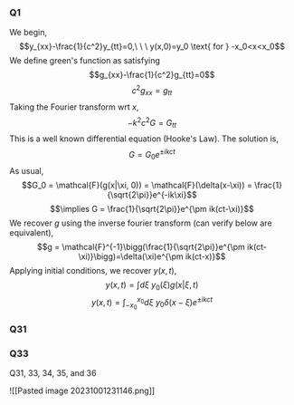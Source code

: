 ### Q1
We begin,
$$y_{xx}-\frac{1}{c^2}y_{tt}=0,\ \ \ y(x,0)=y_0 \text{ for } -x_0<x<x_0$$
We define green's function as satisfying
$$g_{xx}-\frac{1}{c^2}g_{tt}=0$$
$$c^2g_{xx}=g_{tt}$$
Taking the Fourier transform wrt $x$,
$$-k^2c^2G=G_{tt}$$
This is a well known differential equation (Hooke's Law). The solution is,
$$G = G_0e^{\pm ikct}$$
As usual,  
$$G_0 = \mathcal{F}(g(x|\xi, 0)) = \mathcal{F}(\delta(x-\xi)) = \frac{1}{\sqrt{2\pi}}e^{-ik\xi}$$
$$\implies G = \frac{1}{\sqrt{2\pi}}e^{\pm ik(ct-\xi)}$$
We recover $g$ using the inverse fourier transform (can verify below are equivalent),
$$g = \mathcal{F}^{-1}\bigg(\frac{1}{\sqrt{2\pi}}e^{\pm ik(ct-\xi)}\bigg)=\delta(\xi)e^{\pm ik(ct-x)}$$
Applying initial conditions, we recover $y(x,t)$,
$$y(x,t)=\int d\xi\ y_0(\xi)g(x|\xi, t)$$
$$y(x,t)=\int_{-x_0}^{x_0} d\xi\ y_0\delta(x-\xi)e^{\pm ikct}$$





### Q31

### Q33



Q31, 33, 34, 35, and 36


![[Pasted image 20231001231146.png]]



